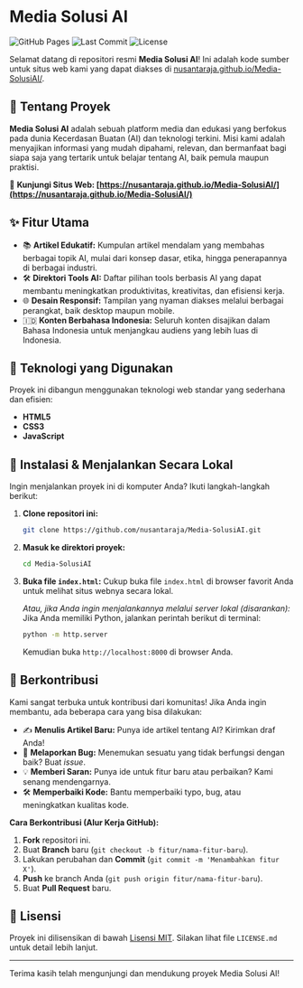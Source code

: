 # Media Solusi AI

![GitHub Pages](https://img.shields.io/github/deployments/nusantaraja/Media-SolusiAI/github-pages?label=Website&style=flat-square)
![Last Commit](https://img.shields.io/github/last-commit/nusantaraja/Media-SolusiAI?style=flat-square)
![License](https://img.shields.io/github/license/nusantaraja/Media-SolusiAI?style=flat-square)

Selamat datang di repositori resmi **Media Solusi AI**! Ini adalah kode sumber untuk situs web kami yang dapat diakses di [nusantaraja.github.io/Media-SolusiAI/](https://nusantaraja.github.io/Media-SolusiAI/).

## 📖 Tentang Proyek

**Media Solusi AI** adalah sebuah platform media dan edukasi yang berfokus pada dunia Kecerdasan Buatan (AI) dan teknologi terkini. Misi kami adalah menyajikan informasi yang mudah dipahami, relevan, dan bermanfaat bagi siapa saja yang tertarik untuk belajar tentang AI, baik pemula maupun praktisi.

🔗 **Kunjungi Situs Web: [https://nusantaraja.github.io/Media-SolusiAI/](https://nusantaraja.github.io/Media-SolusiAI/)**

## ✨ Fitur Utama

*   📚 **Artikel Edukatif:** Kumpulan artikel mendalam yang membahas berbagai topik AI, mulai dari konsep dasar, etika, hingga penerapannya di berbagai industri.
*   🛠️ **Direktori Tools AI:** Daftar pilihan tools berbasis AI yang dapat membantu meningkatkan produktivitas, kreativitas, dan efisiensi kerja.
*   🌐 **Desain Responsif:** Tampilan yang nyaman diakses melalui berbagai perangkat, baik desktop maupun mobile.
*   🇮🇩 **Konten Berbahasa Indonesia:** Seluruh konten disajikan dalam Bahasa Indonesia untuk menjangkau audiens yang lebih luas di Indonesia.

## 🚀 Teknologi yang Digunakan

Proyek ini dibangun menggunakan teknologi web standar yang sederhana dan efisien:
*   **HTML5**
*   **CSS3**
*   **JavaScript**

## 🔧 Instalasi & Menjalankan Secara Lokal

Ingin menjalankan proyek ini di komputer Anda? Ikuti langkah-langkah berikut:

1.  **Clone repositori ini:**
    ```bash
    git clone https://github.com/nusantaraja/Media-SolusiAI.git
    ```

2.  **Masuk ke direktori proyek:**
    ```bash
    cd Media-SolusiAI
    ```

3.  **Buka file `index.html`:**
    Cukup buka file `index.html` di browser favorit Anda untuk melihat situs webnya secara lokal.

    *Atau, jika Anda ingin menjalankannya melalui server lokal (disarankan):*
    Jika Anda memiliki Python, jalankan perintah berikut di terminal:
    ```bash
    python -m http.server
    ```
    Kemudian buka `http://localhost:8000` di browser Anda.

## 🤝 Berkontribusi

Kami sangat terbuka untuk kontribusi dari komunitas! Jika Anda ingin membantu, ada beberapa cara yang bisa dilakukan:

*   ✍️ **Menulis Artikel Baru:** Punya ide artikel tentang AI? Kirimkan draf Anda!
*   🐞 **Melaporkan Bug:** Menemukan sesuatu yang tidak berfungsi dengan baik? Buat *issue*.
*   💡 **Memberi Saran:** Punya ide untuk fitur baru atau perbaikan? Kami senang mendengarnya.
*   🛠️ **Memperbaiki Kode:** Bantu memperbaiki typo, bug, atau meningkatkan kualitas kode.

**Cara Berkontribusi (Alur Kerja GitHub):**
1.  **Fork** repositori ini.
2.  Buat **Branch** baru (`git checkout -b fitur/nama-fitur-baru`).
3.  Lakukan perubahan dan **Commit** (`git commit -m 'Menambahkan fitur X'`).
4.  **Push** ke branch Anda (`git push origin fitur/nama-fitur-baru`).
5.  Buat **Pull Request** baru.

## 📄 Lisensi

Proyek ini dilisensikan di bawah [Lisensi MIT](LICENSE.md). Silakan lihat file `LICENSE.md` untuk detail lebih lanjut.

---

Terima kasih telah mengunjungi dan mendukung proyek Media Solusi AI!